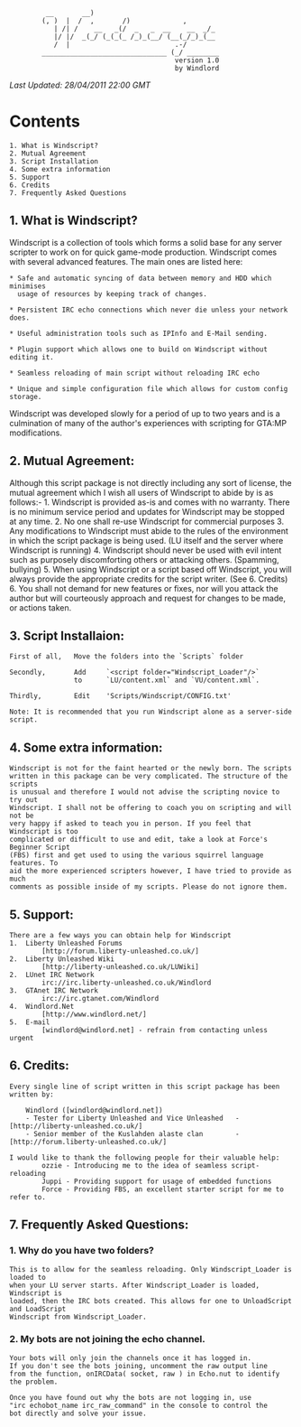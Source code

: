 
			 __       __)
			(, )  |  /  ,       /)             ,
			   | /| /    __   _(/  _   _  __    __  _/_
			   |/ |/  _(_/ (_(_(_ /_)_(__/ (__(_/_)_(__
			   /  |                          .-/
			_______________________________ (_/ ________
			                                 version 1.0
			                                 by Windlord

*Last Updated: 28/04/2011 22:00 GMT*

# Contents
    1. What is Windscript?
    2. Mutual Agreement
    3. Script Installation
    4. Some extra information
    5. Support
    6. Credits
    7. Frequently Asked Questions


## 1. What is Windscript?

Windscript is a collection of tools which forms a solid base for any server
scripter to work on for quick game-mode production. Windscript comes with
several advanced features. The main ones are listed here:

    * Safe and automatic syncing of data between memory and HDD which minimises
      usage of resources by keeping track of changes.

    * Persistent IRC echo connections which never die unless your network does.

    * Useful administration tools such as IPInfo and E-Mail sending.

    * Plugin support which allows one to build on Windscript without editing it.

    * Seamless reloading of main script without reloading IRC echo

    * Unique and simple configuration file which allows for custom config storage.

Windscript was developed slowly for a period of up to two years and is a culmination
of many of the author's experiences with scripting for GTA:MP modifications.


## 2. Mutual Agreement:

Although this script package is not directly including any sort of license,
the mutual agreement which I wish all users of Windscript to abide by is as
follows:-
    1. Windscript is provided as-is and comes with no warranty. There is no minimum
       service period and updates for Windscript may be stopped at any time.
    2. No one shall re-use Windscript for commercial purposes
    3. Any modifications to Windscript must abide to the rules of the
       environment in which the script package is being used. (LU itself and the
       server where Windscript is running)
    4. Windscript should never be used with evil intent such as purposely
       discomforting others or attacking others. (Spamming, bullying)
    5. When using Windscript or a script based off Windscript, you will
       always provide the appropriate credits for the script writer. (See 6. Credits)
    6. You shall not demand for new features or fixes, nor will you attack
       the author but will courteously approach and request for changes to
       be made, or actions taken.


## 3. Script Installaion:

    First of all,   Move the folders into the `Scripts` folder

    Secondly,       Add     `<script folder="Windscript_Loader"/>`
                    to      `LU/content.xml` and `VU/content.xml`.

    Thirdly,        Edit    'Scripts/Windscript/CONFIG.txt'

    Note: It is recommended that you run Windscript alone as a server-side script.



## 4. Some extra information:

    Windscript is not for the faint hearted or the newly born. The scripts
    written in this package can be very complicated. The structure of the scripts
    is unusual and therefore I would not advise the scripting novice to try out
    Windscript. I shall not be offering to coach you on scripting and will not be
    very happy if asked to teach you in person. If you feel that Windscript is too
    complicated or difficult to use and edit, take a look at Force's Beginner Script
    (FBS) first and get used to using the various squirrel language features. To
    aid the more experienced scripters however, I have tried to provide as much
    comments as possible inside of my scripts. Please do not ignore them.



## 5. Support:

    There are a few ways you can obtain help for Windscript
    1.  Liberty Unleashed Forums
            [http://forum.liberty-unleashed.co.uk/]
    2.  Liberty Unleashed Wiki
            [http://liberty-unleashed.co.uk/LUWiki]
    2.  LUnet IRC Network
            irc://irc.liberty-unleashed.co.uk/Windlord
    3.  GTAnet IRC Network
            irc://irc.gtanet.com/Windlord
    4.  Windlord.Net
            [http://www.windlord.net/]
    5.  E-mail
            [windlord@windlord.net] - refrain from contacting unless urgent


## 6. Credits:

    Every single line of script written in this script package has been
    written by:

        Windlord ([windlord@windlord.net])
        - Tester for Liberty Unleashed and Vice Unleashed   - [http://liberty-unleashed.co.uk/]
        - Senior member of the Kuslahden alaste clan        - [http://forum.liberty-unleashed.co.uk/]

    I would like to thank the following people for their valuable help:
			ozzie - Introducing me to the idea of seamless script-reloading
            Juppi - Providing support for usage of embedded functions
            Force - Providing FBS, an excellent starter script for me to refer to.


## 7. Frequently Asked Questions:

### 1. Why do you have two folders?
	This is to allow for the seamless reloading. Only Windscript_Loader is loaded to
	when your LU server starts. After Windscript_Loader is loaded, Windscript is
	loaded, then the IRC bots created. This allows for one to UnloadScript and LoadScript
	Windscript from Windscript_Loader.

### 2. My bots are not joining the echo channel.
	Your bots will only join the channels once it has logged in.
	If you don't see the bots joining, uncomment the raw output line
	from the function, onIRCData( socket, raw ) in Echo.nut to identify the problem.

	Once you have found out why the bots are not logging in, use
	"irc echobot_name irc_raw_command" in the console to control the
	bot directly and solve your issue.


[http://liberty-unleashed.co.uk/]:			http://liberty-unleashed.co.uk/				"Liberty Unleashed"
[http://forum.liberty-unleashed.co.uk/]:	http://forum.liberty-unleashed.co.uk/		"Liberty Unleashed Forum"
[http://liberty-unleashed.co.uk/LUWiki]:	http://liberty-unleashed.co.uk/LUWiki		"Liberty Unleashed Wiki"
[http://www.windlord.net/]:					http://www.windlord.net/					"Windlord.Net"
[windlord@windlord.net]:					mailto:windlord@windlord.net				"Contact Windlord"
[http://www.ka-clan.net/]:					http://www.ka-clan.net/						"Kuslahden alaste Clan Forum"